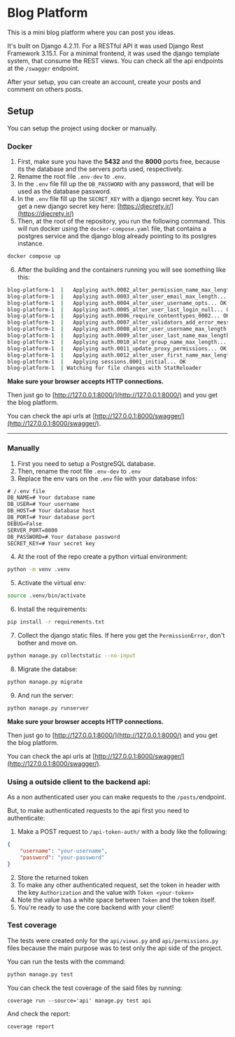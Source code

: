 # Blog Platform

This is a mini blog platform where you can post you ideas.

It's built on Django 4.2.11.
For a RESTful API it was used Django Rest Framework 3.15.1.
For a minimal frontend, it was used the django template system, that consume the REST views.
You can check all the api endpoints at the ``/swagger`` endpoint.

After your setup, you can create an account, create your posts and comment on others posts.

## Setup

You can setup the project using docker or manually.

### Docker

1. First, make sure you have the **5432** and the **8000** ports free, because its the database and the servers ports used, respectively.
2. Rename the root file ``.env-dev`` to ``.env``.
3. In the ``.env`` file fill up the ``DB_PASSWORD`` with any password, that will be used as the database password.
4. In the ``.env`` file fill up the ``SECRET_KEY`` with a django secret key. You can get a new django secret key here: [https://djecrety.ir/](https://djecrety.ir/)
5. Then, at the root of the repository, you run the following command. This will run docker using the ``docker-compose.yaml`` file, that contains a postgres service and the django blog already pointing to its postgres instance.
````bash
docker compose up
````
6. After the building and the containers running you will see something like this:
```bash
blog-platform-1  |   Applying auth.0002_alter_permission_name_max_length... OK
blog-platform-1  |   Applying auth.0003_alter_user_email_max_length... OK
blog-platform-1  |   Applying auth.0004_alter_user_username_opts... OK
blog-platform-1  |   Applying auth.0005_alter_user_last_login_null... OK
blog-platform-1  |   Applying auth.0006_require_contenttypes_0002... OK
blog-platform-1  |   Applying auth.0007_alter_validators_add_error_messages... OK
blog-platform-1  |   Applying auth.0008_alter_user_username_max_length... OK
blog-platform-1  |   Applying auth.0009_alter_user_last_name_max_length... OK
blog-platform-1  |   Applying auth.0010_alter_group_name_max_length... OK
blog-platform-1  |   Applying auth.0011_update_proxy_permissions... OK
blog-platform-1  |   Applying auth.0012_alter_user_first_name_max_length... OK
blog-platform-1  |   Applying sessions.0001_initial... OK
blog-platform-1  | Watching for file changes with StatReloader

```

**Make sure your browser accepts HTTP connections.**

Then just go to [http://127.0.0.1:8000/](http://127.0.0.1:8000/) and you get the blog platform.

You can check the api urls at [http://127.0.0.1:8000/swagger/](http://127.0.0.1:8000/swagger/).

--------------------------------------------------------------------------------

### Manually

1. First you need to setup a PostgreSQL database.
2. Then, rename the root file `.env-dev` to `.env`
3. Replace the env vars on the `.env` file with your database infos:
```txt
# /.env file
DB_NAME=# Your database name
DB_USER=# Your username
DB_HOST=# Your database host
DB_PORT=# Your database port
DEBUG=False
SERVER_PORT=8000
DB_PASSWORD=# Your database password
SECRET_KEY=# Your secret key
```
4. At the root of the repo create a python virtual environment:
```bash
python -m venv .venv
```
5. Activate the virtual env:
```bash
source .venv/bin/activate
```
6. Install the requirements:
```bash
pip install -r requirements.txt
```
7. Collect the django static files. If here you get the `PermissionError`, don't bother and move on.
```bash
python manage.py collectstatic --no-input
```
8. Migrate the databse:
```bash
python manage.py migrate
```
9. And run the server:
```bash
python manage.py runserver
```

**Make sure your browser accepts HTTP connections.**

Then just go to [http://127.0.0.1:8000/](http://127.0.0.1:8000/) and you get the blog platform.

You can check the api urls at [http://127.0.0.1:8000/swagger/](http://127.0.0.1:8000/swagger/).

### Using a outside client to the backend api:

As a non authenticated user you can make requests to the `/posts/`endpoint.

But, to make authenticated requests to the api first you need to authenticate:
1. Make a POST request to `/api-token-auth/` with a body like the following:
```json
{
    "username": "your-username",
    "password": "your-password"
}
```
2. Store the returned token
3. To make any other authenticated request, set the token in header with the key `Authorization` and the value with `Token <your-token>`
4. Note the value has a white space between `Token` and the token itself.
5. You're ready to use the core backend with your client!

### Test coverage

The tests were created only for the `api/views.py` and `api/permissions.py` files because the main purpose was to test only
the api side of the project.

You can run the tests with the command:
```bash
python manage.py test
```

You can check the test coverage of the said files by running:
```
coverage run --source='api' manage.py test api
```

And check the report:
```
coverage report
```